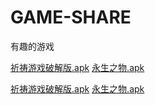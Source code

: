 # GAME-SHARE
有趣的游戏


[祈祷游戏破解版.apk](https://workdrive.zohopublic.com.cn/file/847us0212fea839c54208b5a54baa2d2a06c1)
[永生之物.apk](https://workdrive.zohopublic.com.cn/file/847us0cccde3c130c40ffa1be021c563d184d)

<a href="https://workdrive.zohopublic.com.cn/file/847us0212fea839c54208b5a54baa2d2a06c1">祈祷游戏破解版.apk</a>
<a href="https://workdrive.zohopublic.com.cn/file/847us0cccde3c130c40ffa1be021c563d184d">永生之物.apk</a>
